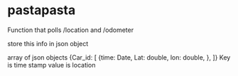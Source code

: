 # pastapasta

Function that polls /location and /odometer

store this info in json object

array of json objects 
{Car_id: [
	{time: Date, Lat: double, lon: double, },
]}
Key is time stamp
value is location
